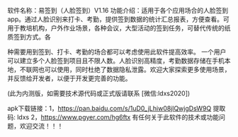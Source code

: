 软件名称：易签到（人脸签到）V1.16
功能介绍：适用于各个应用场合的人脸签到app。通过人脸识别来打卡、考勤，提供签到数据的统计汇总报表，方便查看。可用于教培机构，户外作业场景，各种会议，大型活动的签到任务，可替代传统的纸质签到方式。各

种需要用到签到、打卡、考勤的场合都可以考虑使用此软件提高效率。
一个用户可以建立多个人脸签到项目且不限人数。人脸识别高精度，考勤数据存储在手机本地，不联网也可以使用，同时杜绝了数据隐私泄露。欢迎大家探索更多使用场景，并反馈给开发者，以便于开发更完善的功能。


(此为内测版，如需要技术源代码或正式版请联系  [微信:ldxs2020])


apk下载链接：1，https://pan.baidu.com/s/1uD0_jLhiw08jlQwjgDsW9Q 提取码: ldxs
            2，https://www.pgyer.com/hg6ftx
有任何关于此软件的技术或功能问题，欢迎交流！！！


